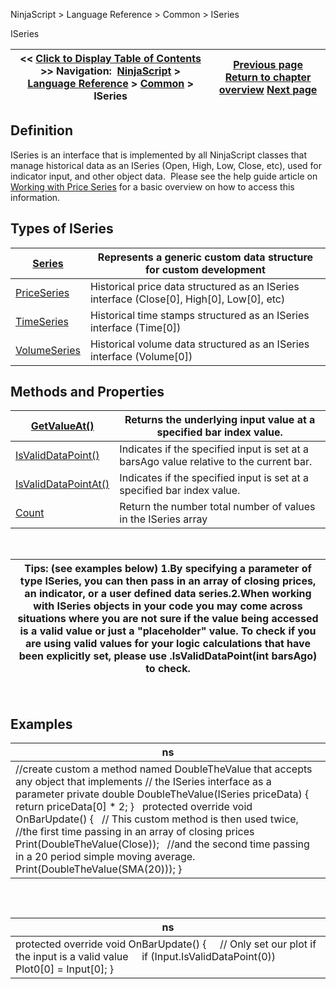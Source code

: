 ﻿
NinjaScript > Language Reference > Common > ISeries<T>

ISeries<T>

| << [Click to Display Table of Contents](iseriest.md) >> **Navigation:**     [NinjaScript](ninjascript.md) > [Language Reference](language_reference_wip.md) > [Common](common.md) > ISeries<T> | [Previous page](url.md) [Return to chapter overview](common.md) [Next page](seriest.md) |
| --- | --- |
## Definition
ISeries<T> is an interface that is implemented by all NinjaScript classes that manage historical data as an ISeries<double> (Open, High, Low, Close, etc), used for indicator input, and other object data.  Please see the help guide article on [Working with Price Series](working_with_price_series.md) for a basic overview on how to access this information.
 
## Types of ISeries

| [Series<T>](seriest.md) | Represents a generic custom data structure for custom development |
| --- | --- |
| [PriceSeries](priceseries.md) | Historical price data structured as an ISeries<double> interface (Close[0], High[0], Low[0], etc) |
| [TimeSeries](timeseries.md) | Historical time stamps structured as an ISeries<DateTime> interface (Time[0]) |
| [VolumeSeries](volumeseries.md) | Historical volume data structured as an ISeries<double> interface (Volume[0]) |

## Methods and Properties

| [GetValueAt()](getvalueat.md) | Returns the underlying input value at a specified bar index value. |
| --- | --- |
| [IsValidDataPoint()](isvaliddatapoint.md) | Indicates if the specified input is set at a barsAgo value relative to the current bar. |
| [IsValidDataPointAt()](isvaliddatapointat.md) | Indicates if the specified input is set at a specified bar index value. |
| [Count](iseries_count.md) | Return the number total number of values in the ISeries array |
 

| Tips: (see examples below)  1.By specifying a parameter of type ISeries<double>, you can then pass in an array of closing prices, an indicator, or a user defined data series.2.When working with ISeries<double> objects in your code you may come across situations where you are not sure if the value being accessed is a valid value or just a "placeholder" value. To check if you are using valid values for your logic calculations that have been explicitly set, please use .IsValidDataPoint(int barsAgo) to check. |
| --- |
 
## 
## Examples

| ns |
| --- |
| //create custom a method named DoubleTheValue that accepts any object that implements  // the ISeries<double> interface as a parameter private double DoubleTheValue(ISeries<double> priceData) {      return priceData[0] * 2; }   protected override void OnBarUpdate() {    // This custom method is then used twice,     //the first time passing in an array of closing prices       Print(DoubleTheValue(Close));    //and the second time passing in a 20 period simple moving average.      Print(DoubleTheValue(SMA(20))); } |
 
## 

| ns |
| --- |
| protected override void OnBarUpdate() {      // Only set our plot if the input is a valid value      if (Input.IsValidDataPoint(0))          Plot0[0] = Input[0]; } |
